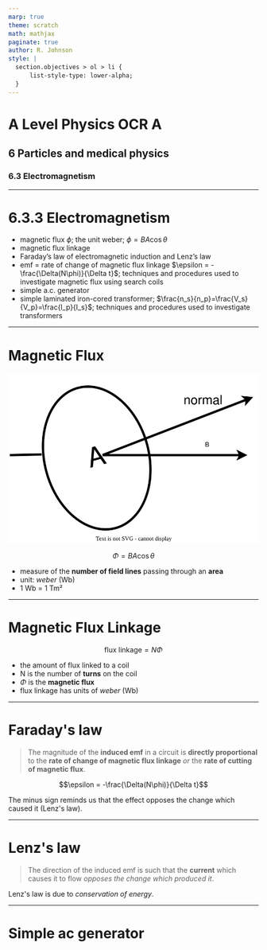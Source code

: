 ```yaml
---
marp: true
theme: scratch
math: mathjax
paginate: true
author: R. Johnson
style: |
  section.objectives > ol > li {
      list-style-type: lower-alpha;
  }
---
```


# A Level Physics OCR A
## 6 Particles and medical physics
### 6.3 Electromagnetism

---

<!-- _class: objectives -->

# 6.3.3 Electromagnetism

-  magnetic flux $\phi$; the unit weber; $\phi = BA\cos \theta$
-  magnetic flux linkage
-  Faraday’s law of electromagnetic induction and Lenz’s law
-  emf = rate of change of magnetic flux linkage $\epsilon = -\frac{\Delta(N\phi)}{\Delta t}$; techniques and procedures used to investigate magnetic flux using search coils
-  simple a.c. generator
-  simple laminated iron-cored transformer; $\frac{n_s}{n_p}=\frac{V_s}{V_p}=\frac{I_p}{I_s}$; techniques and procedures used to investigate transformers

---

# Magnetic Flux

![bg right fit](./magnetic_flux.drawio.svg)

$$\Phi = BA\cos \theta$$

- measure of the **number of field lines** passing through an **area**
- unit: _weber_ (Wb)
- 1 Wb = 1 Tm&sup2;

---

# Magnetic Flux Linkage

$$\text{flux linkage} = N\Phi$$

- the amount of flux linked to a coil
- N is the number of **turns** on the coil
- $\Phi$ is the **magnetic flux**
- flux linkage has units of _weber_ (Wb)

---

# Faraday's law

> The magnitude of the **induced emf** in a circuit is **directly proportional** to the **rate of change of magnetic flux linkage** _or_ the **rate of cutting of magnetic flux**.

$$\epsilon = -\frac{\Delta(N\phi)}{\Delta t}$$

The minus sign reminds us that the effect opposes the change which caused it (Lenz's law).

---

# Lenz's law

> The direction of the induced emf is such that the **current** which causes it to flow _opposes the change which produced it_.

Lenz's law is due to _conservation of energy_.

---

# Simple ac generator

